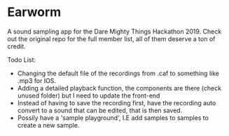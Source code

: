 # Earworm
A sound sampling app for the Dare Mighty Things Hackathon 2019.
Check out the original repo for the full member list, all of them deserve a ton of credit. 

Todo List:
* Changing the default file of the recordings from .caf to something like .mp3 for IOS.
* Adding a detailed playback function, the components are there (check unused folder) but I need to update the front-end 
* Instead of having to save the recording first, have the recording auto convert to a sound that can be edited, that is then saved.
* Possily have a 'sample playground', I.E add samples to samples to create a new sample. 
